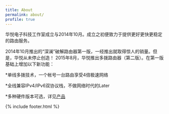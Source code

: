 ```yaml
---
title: About
permalink: about/
profile: true
---
```


华悦电子科技工作室成立与2014年10月。成立之初便致力于提供更好更快更稳定的路由服务。

2014年10月推出的“深澜”破解路由器第一版，一经推出就取得惊人的销量。但是，华悦从未停止创造！
2015年8月，华悦推出多拨路由器（第二版）。在第一版基础上增加以下新功能：

*单线多拨技术，一个帐号一台路由享受4倍极速网络

*全线兼容IPv4/IPv6双协议栈，不做网络时代的Later

*多种硬件版本可选，详见[产品]({{site.domain_name}}/welcome)

{% include footer.html %}